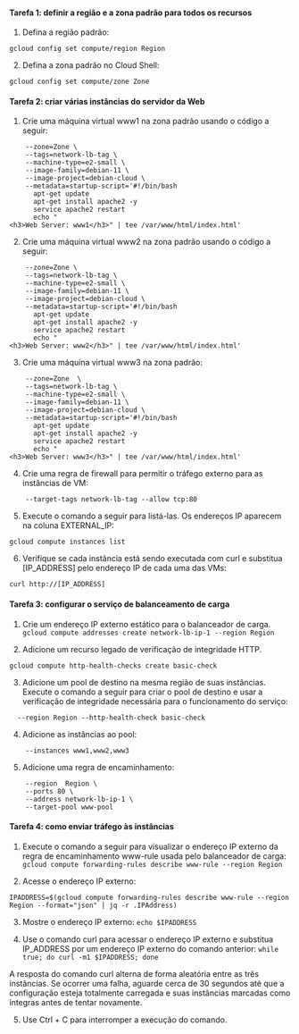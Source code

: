 <h4>Tarefa 1: definir a região e a zona padrão para todos os recursos</h4>

1. Defina a região padrão:

`gcloud config set compute/region Region`

2. Defina a zona padrão no Cloud Shell:

`gcloud config set compute/zone Zone`

<h4>Tarefa 2: criar várias instâncias do servidor da Web</h4>

1. Crie uma máquina virtual www1 na zona padrão usando o código a seguir:

```  gcloud compute instances create www1 \
    --zone=Zone \
    --tags=network-lb-tag \
    --machine-type=e2-small \
    --image-family=debian-11 \
    --image-project=debian-cloud \
    --metadata=startup-script='#!/bin/bash
      apt-get update
      apt-get install apache2 -y
      service apache2 restart
      echo "
<h3>Web Server: www1</h3>" | tee /var/www/html/index.html'
```


2. Crie uma máquina virtual www2 na zona padrão usando o código a seguir:
```  gcloud compute instances create www2 \
    --zone=Zone \
    --tags=network-lb-tag \
    --machine-type=e2-small \
    --image-family=debian-11 \
    --image-project=debian-cloud \
    --metadata=startup-script='#!/bin/bash
      apt-get update
      apt-get install apache2 -y
      service apache2 restart
      echo "
<h3>Web Server: www2</h3>" | tee /var/www/html/index.html'
```

3. Crie uma máquina virtual www3 na zona padrão:
```  gcloud compute instances create www3 \
    --zone=Zone  \
    --tags=network-lb-tag \
    --machine-type=e2-small \
    --image-family=debian-11 \
    --image-project=debian-cloud \
    --metadata=startup-script='#!/bin/bash
      apt-get update
      apt-get install apache2 -y
      service apache2 restart
      echo "
<h3>Web Server: www3</h3>" | tee /var/www/html/index.html'
```

4. Crie uma regra de firewall para permitir o tráfego externo para as instâncias de VM:
```gcloud compute firewall-rules create www-firewall-network-lb \
    --target-tags network-lb-tag --allow tcp:80
```
    

5. Execute o comando a seguir para listá-las. Os endereços IP aparecem na coluna EXTERNAL_IP:

`gcloud compute instances list`

6. Verifique se cada instância está sendo executada com curl e substitua [IP_ADDRESS] pelo endereço IP de cada uma das VMs:

`curl http://[IP_ADDRESS]`


<h4>Tarefa 3: configurar o serviço de balanceamento de carga</h4>

1. Crie um endereço IP externo estático para o balanceador de carga.
`gcloud compute addresses create network-lb-ip-1 --region Region`

2. Adicione um recurso legado de verificação de integridade HTTP.

`gcloud compute http-health-checks create basic-check`

3. Adicione um pool de destino na mesma região de suas instâncias. Execute o comando a seguir para criar o pool de destino e usar a verificação de integridade necessária para o funcionamento do serviço:
```gcloud compute target-pools create www-pool \
  --region Region --http-health-check basic-check
```


4. Adicione as instâncias ao pool:
```gcloud compute target-pools add-instances www-pool \
    --instances www1,www2,www3
```

5. Adicione uma regra de encaminhamento:
``` gcloud compute forwarding-rules create www-rule \
    --region  Region \
    --ports 80 \
    --address network-lb-ip-1 \
    --target-pool www-pool
```

<h4>Tarefa 4: como enviar tráfego às instâncias</h4>

1. Execute o comando a seguir para visualizar o endereço IP externo da regra de encaminhamento www-rule usada pelo balanceador de carga:
`gcloud compute forwarding-rules describe www-rule --region Region `

2. Acesse o endereço IP externo:

`IPADDRESS=$(gcloud compute forwarding-rules describe www-rule --region Region --format="json" | jq -r .IPAddress)`

3. Mostre o endereço IP externo:
`echo $IPADDRESS`

4. Use o comando curl para acessar o endereço IP externo e substitua IP_ADDRESS por um endereço IP externo do comando anterior:
`while true; do curl -m1 $IPADDRESS; done`

A resposta do comando curl alterna de forma aleatória entre as três instâncias. Se ocorrer uma falha, aguarde cerca de 30 segundos até que a configuração esteja totalmente carregada e suas instâncias marcadas como íntegras antes de tentar novamente.

5. Use Ctrl + C para interromper a execução do comando.

